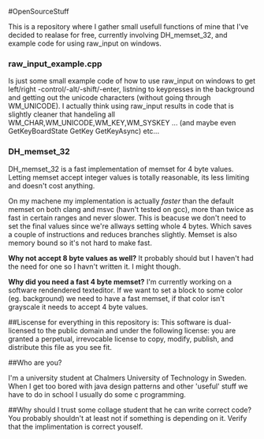 #OpenSourceStuff

This is a repository where I gather small usefull functions of mine that I've decided to realase for free, currently involving DH_memset_32, and example code for using raw_input on windows.


### raw_input_example.cpp
Is just some small example code of how to use raw_input on windows to get left/right -control/-alt/-shift/-enter, listning to keypresses in the background and getting out the unicode characters (without going through WM_UNICODE). I actually think using raw_input results in  code that is slightly cleaner that handeling all WM_CHAR,WM_UNICODE,WM_KEY,WM_SYSKEY ... (and maybe even GetKeyBoardState GetKey GetKeyAsync) etc...  

### DH_memset_32
DH_memset_32 is a fast implementation of memset for 4 byte values.
Letting memset accept integer values is totally reasonable, its less limiting and doesn't cost anything.

On my machene my implementation is actually *faster* than the default memset on both clang and msvc (havn't tested on gcc), more than twice as fast in certain ranges and never slower. This is beacuse we don't need to set the final values since we're allways setting whole 4 bytes. Which saves a couple of instructions and reduces branches slightly. Memset is also memory bound so it's not hard to make fast.

**Why not accept 8 byte values as well?**
It probably should but I haven't had the need for one so I havn't written it. I might though.

**Why did you need a fast 4 byte memset?**
I'm currently working on a software rendendered texteditor. If we want to set a block to some color (eg. background) we need to have a fast memset, if that color isn't grayscale it needs to accept 4 byte values.

##Liscense for everything in this repository is:
  This software is dual-licensed to the public domain and under the following
  license: you are granted a perpetual, irrevocable license to copy, modify,
  publish, and distribute this file as you see fit.
  
  
  
##Who are you?
  
  I'm a university student at Chalmers University of Technology in Sweden. When I get too bored with java design patterns and other 'useful' stuff we have to do in school I usually do some c programming.
  
##Why should I trust some collage student that he can write correct code?
 You probably shouldn't at least not if something is depending on it. Verify that the implimentation is correct youself. 
  
